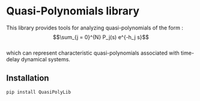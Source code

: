 # Quasi-Polynomials library 

This library provides tools for analyzing quasi-polynomials of the form : <br />
$$\sum_{j = 0}^{N} P_j(s) e^{-h_j s}$$
<br />
which can represent characteristic quasi-polynomials associated with time-delay dynamical systems.

## Installation

```bash
pip install QuasiPolyLib
